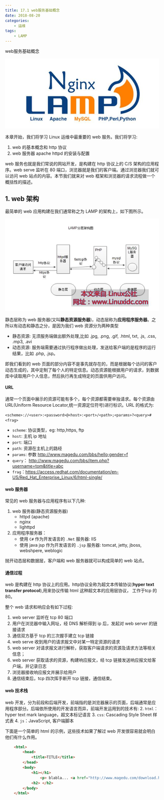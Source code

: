 ```yaml
---
title: 17.1 web服务基础概念
date: 2018-08-20
categories:
    - 运维
tags:
    - LAMP
---
```


web服务基础概念

![linux-mt](/images/linux_mt/linux_mt1.jpg)
<!-- more -->

本章开始，我们将学习 Linux 运维中最重要的 web 服务。我们将学习:
1. web 的基本概念和 http 协议
2. web 服务器 apache httpd 的安装与配置

web 服务也就是我们常说的网站开发，是构建在 http 协议上的 C/S 架构的应用程序。web serve 监听在 80 端口，浏览器就是我们的客户端。通过浏览器我们就可以访问 web 站点的内容。本节我们就来对 web 框架和浏览器的请求流程做一个概括性的描述。


## 1. web 架构
最简单的 web 应用构建在我们通常称之为 LAMP 的架构上，如下图所示。

![web_serve](/images/linux_mt/web_server.jpg)

静态层称为 web 服务器(又叫**静态资源服务器**)，动态层称为**应用程序服务器**。之所以有动态和静态之分，是因为我们 web 资源分为两种类型
- 静态资源: 无须服务端做出额外处理,比如 .jpg, .png, .gif, .html, txt, .js, .css, .mp3, .avi                    
- 动态资源: 服务端需要通过执行程序做出处理，发送给客户端的是程序的运行结果，比如 .php, .jsp。

即我们看到的 web 页面的部分内容不是事先就存在的，而是根据每个访问的客户动态生成的，其中定制了每个人的特定信息。动态资源能根据用户的请求，到数据库中读取用户个人信息，然后执行再生成特定的页面供用户访问。

#### URL
通常一个页面中展示的资源可能有多个，每个资源都需要单独请求。每个资源由 URL(Uniform Resource Locator,统一资源定位符号)进行标识。URL 的格式为:

`<scheme>://<user>:<password>@<host>:<port>/<path>;<params>?<query>#<frag>`
- `scheme`: 协议类型，eg: http,https, ftp
- `host`: 主机 ip 地址
- `port`: 端口
- `path`: 资源在主机上的路经
- `params`: 参数 http://www.magedu.com/bbs/hello;gender=f
- `query`： http://www.magedu.com/bbs/item.php?username=tom&title=abc
- `frag`：https://access.redhat.com/documentation/en-US/Red_Hat_Enterprise_Linux/6/html-single/

#### web 服务器
常见的 web 服务器与应用程序有以下几种:
1. web 服务器(静态资源服务器)
    - httpd (apache)
    - nginx
    - lighttpd
2. 应用程序服务器：
    - 使用 `C#` 作为开发语言的 `.Net` 服务器: IIS
    - 使用 java jsp 作为开发语言的 `.jsp` 服务器: tomcat, jetty, jboss, webshpere, weblogic

抛开动态层和数据层，客户端和 web 服务器就可以构成简单的 web 站点。

#### 通信过程
web 是构建在 http 协议上的应用。http协议全称为超文本传输协议(**hyper text transfer protocol**),用来协议传输 html 这种超文本的应用层协议， 工作于tcp 的 80。

整个 web 请求和响应会有如下过程:
1. web server 监听在 tcp 80 端口
2. 用户在浏览器中输入网址，经 DNS 解析得到 ip 后，发起对 web server 的链接请求
3. 通信双方基于 tcp 的三次握手建立 tcp 链接
4. web serve 收到用户的请求报文中对某一特定资源的请求
5. web server 对请求报文进行解析，获取客户端请求的资源及请求方法等相关信息；
6. web server 获取请求的资源，构建响应报文，经 tcp 链接发送响应报文给客户端，并记录日志
7. 浏览器接收响应报文并展示给用户
8. 通信结束后，tcp 四次挥手断开 tcp 链接，通信结束。

#### web 技术栈
web 开发，分为前段和后端开发，前端指的是浏览器展示的页面，后端通常是应用程序部分。后端依所使用的开发语言而异，前端开发运用到的技术有:
2. `html`：hyper text mark language，超文本标记语言
3. `css`: Cascading Style Sheet 样式表
4. `js`：JavaScript, 客户端脚本

下面是一个简单的 html 的示例，这些技术如果了解过 web 开发很容易就会明白他们有什么作用。
```html
    <html>
        <head>
            <title>TITLE</title>
        </head>
        <body>
            <h1></h1>
                <p> blabla... <a href="http://www.magedu.com/download.html"> bla... </a> </p>
            <h2> </h2>
        </body>
    </html>
```
